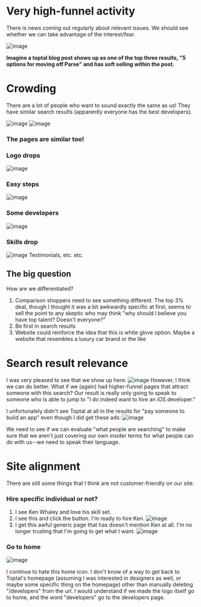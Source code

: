 # Very high-funnel activity

There is news coming out regularly about relevant issues. We should see whether we can take advantage of the interest/fear.

![image](https://cloud.githubusercontent.com/assets/8278896/16102931/4a833108-3342-11e6-9f1e-60da73deba73.png)

**Imagine a toptal blog post shows up as one of the top three results, "5 options for moving off Parse" and has soft selling within the post.** 

# Crowding

There are a lot of people who want to sound exactly the same as us! They have similar search results (apparently everyone has the best developers).

![image](https://cloud.githubusercontent.com/assets/8278896/16129913/dbf0dcd4-33d4-11e6-8817-144094837a38.png)
![image](https://cloud.githubusercontent.com/assets/8278896/16129955/121b89f8-33d5-11e6-8178-dc04ae090cf8.png)

### The pages are similar too!
### Logo drops
![image](https://cloud.githubusercontent.com/assets/8278896/16130183/00d45a20-33d6-11e6-89ba-04a7fe2135c9.png)
### Easy steps
![image](https://cloud.githubusercontent.com/assets/8278896/16130194/094ddd3e-33d6-11e6-8d58-7fbad1be4336.png)
### Some developers
![image](https://cloud.githubusercontent.com/assets/8278896/16130202/1113cd08-33d6-11e6-9c4a-f276be4e40ee.png)
### Skills drop
![image](https://cloud.githubusercontent.com/assets/8278896/16130281/5eca7678-33d6-11e6-83b1-3f83d9cc6830.png)
Testimonials, etc. etc.
## The big question
How are we differentiated? 

1. Comparison shoppers need to see something different. The top 3% deal, though I thought it was a bit awkwardly specific at first, seems to sell the point to any skeptic who may think "why should I believe you have top talent? Doesn't everyone?"
2. Be first in search results
3. Website could reinforce the idea that this is white glove option. Maybe a website that resembles a luxury car brand or the like

# Search result relevance

I was very pleased to see that we show up here: 
![image](https://cloud.githubusercontent.com/assets/8278896/16174453/7677420e-3590-11e6-942b-f27b01e21baf.png)
However, I think we can do better. What if we (again) had higher-funnel pages that attract someone with this search? Our result is really only going to speak to someone who is able to jump to "I do indeed want to hire an iOS developer." 

I unfortunately didn't see Toptal at all in the results for "pay someone to build an app" even though I did get these ads:
![image](https://cloud.githubusercontent.com/assets/8278896/16174469/f24e30d6-3590-11e6-902e-07c92f800517.png)

We need to see if we can evaluate "what people are searching" to make sure that we aren't just covering our own insider terms for what people can do with us--we need to speak their language.

# Site alignment

There are still some things that I think are not customer-friendly on our site. 

### Hire specific individual or not?

1. I see Ken Whaley and love his skill set.
2. I see this and click the button. I'm ready to hire Ken. ![image](https://cloud.githubusercontent.com/assets/8278896/16174477/46dae8f6-3591-11e6-881a-4af8e561cdd6.png)
3. I get this awful generic page that has doesn't mention Ken at all. I'm no longer trusting that I'm going to get what I want. ![image](https://cloud.githubusercontent.com/assets/8278896/16174483/7e04d3c8-3591-11e6-9e78-43bfdbe59cce.png)

### Go to home
![image](https://cloud.githubusercontent.com/assets/8278896/16174493/b7cd90e0-3591-11e6-8d25-e9583af230f3.png)

I continue to hate this home icon. I don't know of a way to get back to Toptal's homepage (assuming I was interested in designers as well, or maybe some specific thing on the homepage) other than manually deleting "/developers" from the url. I would understand if we made the logo itself go to home, and the word "developers" go to the developers page.
